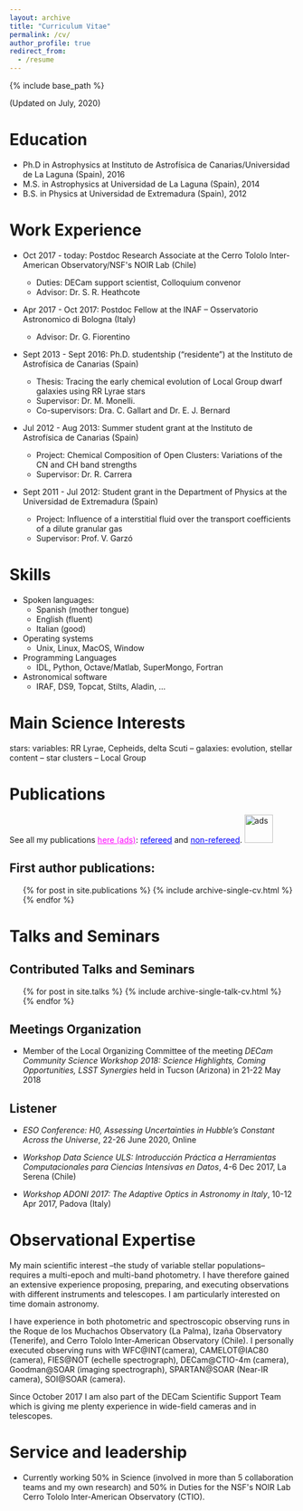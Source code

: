 ```yaml
---
layout: archive
title: "Curriculum Vitae"
permalink: /cv/
author_profile: true
redirect_from:
  - /resume
---
```


{% include base_path %}

(Updated on July, 2020)

Education
======
* Ph.D in Astrophysics at Instituto de Astrofísica de Canarias/Universidad de La Laguna (Spain), 2016
* M.S. in Astrophysics at Universidad de La Laguna (Spain), 2014
* B.S. in Physics at Universidad de Extremadura (Spain), 2012

Work Experience
======
* Oct 2017 - today: Postdoc Research Associate at the Cerro Tololo Inter-American Observatory/NSF's NOIR Lab (Chile)
  * Duties: DECam support scientist, Colloquium convenor
  * Advisor: Dr. S. R. Heathcote
  
* Apr 2017 - Oct 2017: Postdoc Fellow at the INAF – Osservatorio Astronomico di Bologna (Italy)
  * Advisor: Dr. G. Fiorentino

* Sept 2013 - Sept 2016: Ph.D. studentship (“residente”) at the Instituto de Astrofísica de Canarias (Spain)
  * Thesis: Tracing the early chemical evolution of Local Group dwarf galaxies using RR Lyrae stars 
  * Supervisor: Dr. M. Monelli. 
  * Co-supervisors: Dra. C. Gallart and Dr. E. J. Bernard

* Jul 2012 - Aug 2013: Summer student grant at the Instituto de Astrofísica de Canarias (Spain)
  * Project: Chemical Composition of Open Clusters: Variations of the CN and CH band strengths 
  * Supervisor: Dr. R. Carrera
  
* Sept 2011 - Jul 2012: Student grant in the Department of Physics at the Universidad de Extremadura (Spain) 
  * Project: Influence of a interstitial fluid over the transport coefficients of a dilute granular gas 
  * Supervisor: Prof. V. Garzó

Skills
======
* Spoken languages: 
  * Spanish (mother tongue)
  * English (fluent)
  * Italian (good)
* Operating systems
  * Unix, Linux, MacOS, Window 
* Programming Languages
  * IDL, Python, Octave/Matlab, SuperMongo, Fortran
* Astronomical software
  * IRAF, DS9, Topcat, Stilts, Aladin, ...

Main Science Interests
=======================
stars: variables: RR Lyrae, Cepheids, delta Scuti – galaxies: evolution, stellar content – star clusters – Local Group

Publications
======
See all my publications <a href="https://ui.adsabs.harvard.edu/search/q=%20%20author%3A%22Mart%C3%ADnez-V%C3%A1zquez%2C%20C.%20E.%22&sort=date%20desc%2C%20bibcode%20desc&p_=0" style="color:magenta">here (ads)</a>:
<a href="https://ui.adsabs.harvard.edu/search/filter_property_fq_property=AND&filter_property_fq_property=property%3A%22refereed%22&fq=%7B!type%3Daqp%20v%3D%24fq_property%7D&fq_property=(property%3A%22refereed%22)&q=%20%20author%3A%22Mart%C3%ADnez-V%C3%A1zquez%2C%20C.%20E.%22&sort=date%20desc%2C%20bibcode%20desc&p_=0" style="color:blue">refereed</a>
and <a href="https://ui.adsabs.harvard.edu/search/filter_property_fq_property=AND&filter_property_fq_property=property%3A%22notrefereed%22&fq=%7B!type%3Daqp%20v%3D%24fq_property%7D&fq_property=(property%3A%22notrefereed%22)&q=%20%20author%3A%22Mart%C3%ADnez-V%C3%A1zquez%2C%20C.%20E.%22&sort=date%20desc%2C%20bibcode%20desc&p_=0" style="color:blue">non-refereed</a>.
<img src="https://ui.adsabs.harvard.edu/styles/img/transparent_logo.svg" alt="ads" width="50"/>

First author publications:
----------------------------
  <ul>{% for post in site.publications %}
    {% include archive-single-cv.html %}
  {% endfor %}</ul>
  
Talks and Seminars
======

Contributed Talks and Seminars  
---------------------
  <ul>{% for post in site.talks %}
    {% include archive-single-talk-cv.html %}
  {% endfor %}</ul>

Meetings Organization 
---------------------
<ul>
  <li> <p> Member of the Local Organizing Committee of the meeting <em> DECam Community Science Workshop 2018: Science Highlights, Coming Opportunities, LSST Synergies </em> 
  held in Tucson (Arizona) in 21-22 May 2018 </p>
</ul>

Listener
--------
<ul>
  <li> <p> <em> ESO Conference: H0, Assessing Uncertainties in Hubble’s Constant Across the Universe</em>, 22-26 June 2020, Online </p> </li>
  <li> <p> <em> Workshop Data Science ULS: Introducción Práctica a Herramientas Computacionales para Ciencias Intensivas en Datos</em>, 4-6 Dec 2017, La Serena (Chile) </p> </li>
  <li> <p> <em> Workshop ADONI 2017: The Adaptive Optics in Astronomy in Italy</em>, 10-12 Apr 2017, Padova (Italy) </p> </li>
</ul>


Observational Expertise
=======================

My main scientific interest –the study of variable stellar populations– requires a multi-epoch and multi-band photometry. I have therefore gained an extensive experience proposing, preparing, and executing observations with different instruments and telescopes. I am particularly interested on time domain astronomy.
 
I have experience in both photometric and spectroscopic observing runs in the Roque de los Muchachos Observatory (La Palma), Izaña Observatory (Tenerife), and Cerro Tololo Inter-American Observatory (Chile). I personally executed observing runs with WFC@INT(camera), CAMELOT@IAC80 (camera), FIES@NOT (echelle spectrograph),  DECam@CTIO-4m (camera), Goodman@SOAR (imaging spectrograph), SPARTAN@SOAR (Near-IR camera), SOI@SOAR (camera).

Since October 2017 I am also part of the DECam Scientific Support Team which is giving me plenty experience in wide-field cameras and in telescopes.
  
Service and leadership
======
* Currently working 50% in Science (involved in more than 5 collaboration teams and my own research) and 50% in Duties for the NSF's NOIR Lab Cerro Tololo Inter-American Observatory (CTIO).
